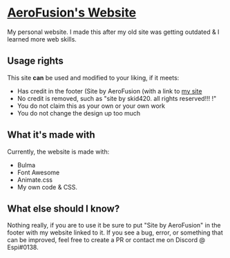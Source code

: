 # [AeroFusion's Website](https://aerofusion.net)

My personal website. I made this after my old site was getting outdated & I learned more web skills.

## Usage rights

This site **__can__** be used and modified to your liking, if it meets:

* Has credit in the footer (Site by AeroFusion (with a link to [my site](https://aerofusion.net)
* No credit is removed, such as "site by skid420. all rights reserved!!! !"
* You do not claim this as your own or your own work
* You do not change the design up too much

## What it's made with

Currently, the website is made with:

* Bulma
* Font Awesome
* Animate.css
* My own code & CSS.

## What else should I know?

Nothing really, if you are to use it be sure to put "Site by AeroFusion" in the footer with my website linked to it.
If you see a bug, error, or something that can be improved, feel free to create a PR or contact me on Discord @ Espi#0138.
